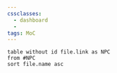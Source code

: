 ```yaml
---
cssclasses:
  - dashboard
  - 
tags: MoC
---
```



```dataview
table without id file.link as NPC
from #NPC
sort file.name asc
```
